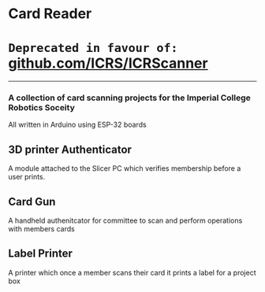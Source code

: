 # Card Reader

# `Deprecated in favour of:` [github.com/ICRS/ICRScanner](https://github.com/ICRS/ICRScanner)

---

### A collection of card scanning projects for the Imperial College Robotics Soceity

All written in Arduino using ESP-32 boards


## 3D printer Authenticator
A module attached to the Slicer PC which verifies membership before a user prints.


## Card Gun
A handheld authenitcator for committee to scan and perform operations with members cards



## Label Printer
A printer which once a member scans their card it prints a label for a project box
